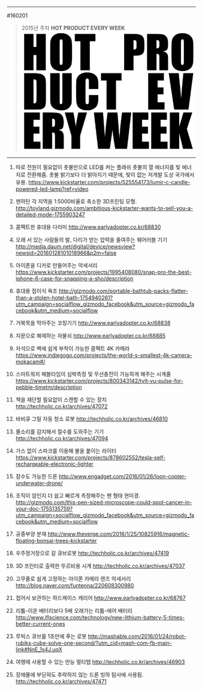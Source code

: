 
---  
#160201  
> 2015년 주차 **HOT PRODUCT EVERY WEEK**  
> ![pic](../image/MAIN.png)  

---  

1. 따로 전원이 필요없이 촛불만으로 LED를 켜는 플래쉬
촛불의 열 에너지를 빛 에너지로 전환해줌.
촛불 밝기보다 더 밝아지기 때문에, 빛이 없는 저개발 도상 국가에서 유용.
https://www.kickstarter.com/projects/525554173/lumir-c-candle-powered-led-lamp?ref=video

2. 맨하탄 각 지역을 1:5000비율로 축소한 3D프린팅 모형.
http://toyland.gizmodo.com/ambitious-kickstarter-wants-to-sell-you-a-detailed-mode-1755903247

3. 콤팩트한 휴대용 다리미
http://www.earlyadopter.co.kr/68830

4. 오래 서 있는 사람들의 발, 다리가 받는 압력을 줄여주는 웨어러블 기기
http://media.daum.net/digital/device/newsview?newsid=20160128101018966&p2m=false

5. 아이폰을 디카로 만들어주는 악세서리
https://www.kickstarter.com/projects/1995408080/snap-pro-the-best-iphone-6-case-for-snapping-a-sho/description

6. 휴대용 접이식 욕조
http://gizmodo.com/portable-bathtub-packs-flatter-than-a-stolen-hotel-bath-1754940261?utm_campaign=socialflow_gizmodo_facebook&utm_source=gizmodo_facebook&utm_medium=socialflow

7. 거북목을 막아주는 코칭기기
http://www.earlyadopter.co.kr/68838

8. 지문으로 해제하는 자물쇠
http://www.earlyadopter.co.kr/68885

9. 자석으로 벽에 쉽게 부착이 가능한 콤팩트 4K 카메라
https://www.indiegogo.com/projects/the-world-s-smallest-4k-camera-mokacam#/

10. 스마트워치 페블타임이 심박측정 및 무선충전이 가능하게 해주는 시계줄
https://www.kickstarter.com/projects/800343142/tylt-vu-pulse-for-pebble-timetm/description

11. 책을 재단할 필요없이 스캔할 수 있는 장치 
http://techholic.co.kr/archives/47072

12. 바비큐 그릴 자동 청소 로봇
http://techholic.co.kr/archives/46810

13. 물소리를 감지해서 절수를 도와주는 기기
http://techholic.co.kr/archives/47094

14. 가스 없이 스파크를 이용해 불을 붙이는 라이터
https://www.kickstarter.com/projects/878602552/tesla-self-rechargeable-electronic-lighter

15. 잠수도 가능한 드론
http://www.engadget.com/2016/01/26/loon-copter-underwater-drone/

16. 조직이 암인지 더 쉽고 빠르게 측정해주는 펜 형태 현미경.
http://gizmodo.com/this-pen-sized-microscope-could-spot-cancer-in-your-doc-1755135759?utm_campaign=socialflow_gizmodo_facebook&utm_source=gizmodo_facebook&utm_medium=socialflow

17. 공중부양 분재
http://www.theverge.com/2016/1/25/10825916/magnetic-floating-bonsai-trees-kickstarter

18. 우주정거장으로 갈 큐브로봇
http://techholic.co.kr/archives/47419

19. 3D 프린터로 출력한 뚜르비용 시계
http://techholic.co.kr/archives/47037

20. 고무줄로 쉽게 고정하는 아이폰 카메라 렌즈 악세서리
http://blog.naver.com/funtenna/220608300980

21. 접어서 보관하는 하드케이스 캐리어
http://www.earlyadopter.co.kr/68767

22. 리튬-이온 배터리보다 5배 오래가는 리튬-에어 배터리
http://www.iflscience.com/technology/new-lithium-battery-5-times-better-current-ones

23. 루빅스 큐브를 1초만에 푸는 로봇
http://mashable.com/2016/01/24/robot-rubiks-cube-solve-one-second/?utm_cid=mash-com-fb-main-link#NnE_1s4J.uqX

24. 여행때 사용할 수 있는 만능 멀티탭
http://techholic.co.kr/archives/46903

25. 장애물에 부딛혀도 추락하지 않는 드론
빙하 탐사에 사용됨.
http://techholic.co.kr/archives/47471
